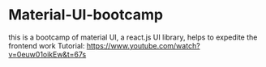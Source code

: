 # Material-UI-bootcamp
this is a bootcamp of material UI, a react.js UI library, helps to expedite the frontend work
Tutorial: https://www.youtube.com/watch?v=0euw01oikEw&t=67s
